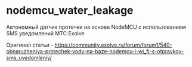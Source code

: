 # nodemcu_water_leakage
Автономный датчик протечки на основе NodeMCU с использованием SMS уведомлений МТС Exolve

Оригинал статьи - https://community.exolve.ru/forum/forum1/540-obnaruzheniya-protechek-vody-na-baze-nodemcu-i-wi_fi-s-otpravkoy-sms_uvedomleniy/
